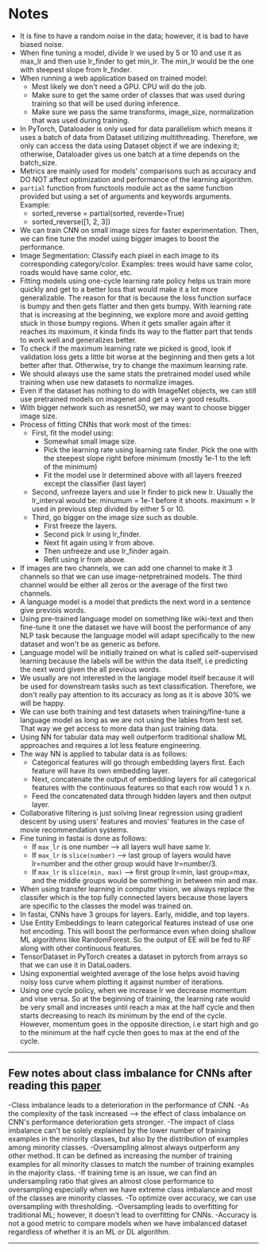 # Notes

- It is fine to have a random noise in the data; however, it is bad to have biased noise.
- When fine tuning a model, divide lr we used by 5 or 10 and use it as max_lr and then use lr_finder to get min_lr. The min_lr would be the one with steepest slope from lr_finder.
- When running a web application based on trained model:
  - Most likely we don't need a GPU. CPU will do the job.
  - Make sure to get the same order of classes that was used during training so that will be used during inference.
  - Make sure we pass the same transforms, image_size, normalization that was used during training.
- In PyTorch, Dataloader is only used for data parallelism which means it uses a batch of data from Dataset utilizing multithreading. Therefore, we only can access the data using Dataset object if we are indexing it; otherwise, Dataloader gives us one batch at a time depends on the batch_size.
- Metrics are mainly used for models' comparisons such as accuracy and DO NOT affect optimization and performance of the learning algorithm.
- `partial` function from functools module act as the same function provided but using a set of arguments and keywords arguments. Example:
  - sorted_reverse = partial(sorted, reverde=True)
  - sorted_reverse([1, 2, 3])
- We can train CNN on small image sizes for faster experimentation. Then, we can fine tune the model using bigger images to boost the performance.
- Image Segmentation: Classify each pixel in each image to its corresponding category/color. Examples: trees would have same color, roads would have same color, etc.
- Fitting models using one-cycle learning rate policy helps us train more quickly and get to a better loss that would make it a lot more generalizable. The reason for that is because the loss function surface is bumpy and then gets flatter and then gets bumpy. With learning rate that is increasing at the beginning, we explore more and avoid getting stuck in those bumpy regions. When it gets smaller again after it reaches its maximum, it kinda finds its way to the flatter part that tends to work well and generalizes better.
- To check if the maximum learning rate we picked is good, look if validation loss gets a little bit worse at the beginning and then gets a lot better after that. Otherwise, try to change the maximum learning rate.
- We should always use the same stats the pretrained model used while training when use new datasets to normalize images.
- Even if the dataset has nothing to do with ImageNet objects, we can still use pretrained models on imagenet and get a very good results.
- With bigger network such as resnet50, we may want to choose bigger image size.
- Process of fitting CNNs that work most of the times:
  - First, fit the model using:
    - Somewhat small image size.
    - Pick the learning rate using learning rate finder. Pick the one with the steepest slope right before minimum (mostly 1e-1 to the left of the minimum)
    - Fit the model use lr determined above with all layers freezed except the classifier (last layer)
  - Second, unfreeze layers and use lr finder to pick new lr. Usually the lr_interval would be: minumum = 1e-1 before it shoots. maximum = lr used in previous step divided by either 5 or 10.
  - Third, go bigger on the image size such as double.
    - First freeze the layers.
    - Second pick lr using lr_finder.
    - Next fit again using lr from above.
    - Then unfreeze and use lr_finder again.
    - Refit using lr from above.
- If images are two channels, we can add one channel to make it 3 channels so that we can use image-netpretrained models. The third channel would be either all zeros or the average of the first two channels.
- A language model is a model that predicts the next word in a sentence give previois words.
- Using pre-trained language model on something like wiki-text and then fine-tune it one the dataset we have will boost the performance of any NLP task because the language model will adapt specifically to the new dataset and won't be as generic as before.
- Language model will be initially trained on what is called self-supervised learning because the labels will be within the data itself, i.e predicting the next word given the all previous words.
- We usually are not interested in the langiage model itself because it will be used for downstream tasks such as text classification. Therefore, we don't really pay attention to its accuracy as long as it is above 30% we will be happy.
- We can use both training and test datasets when training/fine-tune a language model as long as we are not using the lables from test set. That way we get access to more data than just training data.
- Using NN for tabular data may well outperform traditional shallow ML approaches and requires a lot less feature engineering.
- The way NN is applied to tabular data is as follows:
  - Categorical features will go through embedding layers first. Each feature will have its own embedding layer.
  - Next, concatenate the output of embedding layers for all categorical features with the continuous features so that each row would 1 x n.
  - Feed the concatenated data through hidden layers and then output layer.
- Collaborative filtering is just solving linear regression using gradient descent by using users' features and movies' features in the case of movie recommendation systems.
- Fine tuning in fastai is done as follows:
  - If `max_lr` is one number --> all layers wull have same lr.
  - If `max_lr` is `slice(number)` --> last group of layers would have lr=number and the other group would have lr=number/3.
  - If `max_lr` is `slice(min, max)` --> first group lr=min, last group=max, and the middle groups would be something in between min and max.
- When using transfer learning in computer vision, we always replace the classifer which is the top fully connected layers because those layers are specific to the classes the model was trained on.
- In fastai, CNNs have 3 groups for layers. Early, middle, and top layers.
- Use Entity Embeddings to learn categorical features instead of use one hot encoding. This will boost the performance even when doing shallow ML algorithms like RandomForest. So the output of EE will be fed to RF along with other continuous features.
- TensorDataset in PyTorch creates a dataset in pytorch from arrays so that we can use it in DataLoaders.
- Using exponential weighted average of the lose helps avoid having noisy loss curve whem plotting it against number of iterations.
- Using one cycle policy, when we increase lr we decrease momentum and vise versa. So at the beginning of training, the learning rate would be very small and increases until reach a max at the half cycle and then starts decreasing to reach its minimum by the end of the cycle. However, momentum goes in the opposite direction, i.e start high and go to the minimum at the half cycle then goes to max at the end of the cycle.

---

## Few notes about class imbalance for CNNs after reading this [paper](https://lnkd.in/gWJZkZ5)

-Class imbalance leads to a deterioration in the performance of CNN.
-As the complexity of the task increased --> the effect of class imbalance on CNN's performance deterioration gets stronger.
-The impact of class imbalance can't be solely explained by the lower number of training examples in the minority classes, but also by the distribution of examples among minority classes.
-Oversampling almost always outperform any other method. It can be defined as increasing the number of training examples for all minority classes to match the number of training examples in the majority class.
-If training time is an issue, we can find an undersampling ratio that gives an almost close performance to oversampling especially when we have extreme class imbalance and most of the classes are minority classes.
-To optimize over accuracy, we can use oversampling with thresholding.
-Oversampling leads to overfitting for traditional ML; however, it doesn't lead to overfitting for CNNs.
-Accuracy is not a good metric to compare models when we have imbalanced dataset regardless of whether it is an ML or DL algorithm.

---